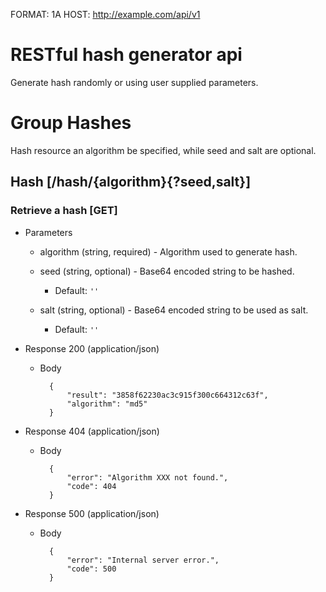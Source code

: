 FORMAT: 1A
HOST: http://example.com/api/v1

# RESTful hash generator api
Generate hash randomly or using user supplied parameters.

# Group Hashes
Hash resource an algorithm be specified, while seed and salt are optional.

## Hash [/hash/{algorithm}{?seed,salt}]

### Retrieve a hash [GET]

+ Parameters

    + algorithm (string, required) - Algorithm used to generate hash.

    + seed (string, optional) - Base64 encoded string to be hashed.
        + Default: `''`

    + salt (string, optional) - Base64 encoded string to be used as salt.
        + Default: `''`

+ Response 200 (application/json)

    + Body

            {
                "result": "3858f62230ac3c915f300c664312c63f",
                "algorithm": "md5"
            }

+ Response 404 (application/json)

    + Body

            {
                "error": "Algorithm XXX not found.",
                "code": 404
            }

+ Response 500 (application/json)

    + Body

            {
                "error": "Internal server error.",
                "code": 500
            }
